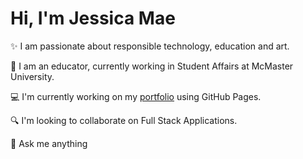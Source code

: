 # Hi, I'm Jessica Mae

✨ I am passionate about responsible technology, education and art. 

🔭 I am an educator, currently working in Student Affairs at McMaster University.

💻 I'm currently working on my [portfolio](https://jessicamaev.github.io/jessmae/) using GitHub Pages. </ul>

🔍 I'm looking to collaborate on Full Stack Applications.

💬 Ask me anything

